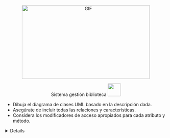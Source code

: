 <div align="center">
<p><img src="https://acegif.com/wp-content/gif/outerspace-51.gif" alt="GIF" width="400" height="230"></p><p><a 

<summary>Sistema gestión biblioteca <img src="https://cbsnews1.cbsistatic.com/hub/i/2017/10/17/b34c14c8-750e-4afa-838d-ba9da0a3b042/171016-nasa-gravitational-waves-article.gif" width="40px"></summary>

<div align="left">

- Dibuja el diagrama de clases UML basado en la descripción dada.
- Asegúrate de incluir todas las relaciones y características.
- Considera los modificadores de acceso apropiados para cada atributo y método.
<details></summary>Utilizar:</summary>
</summary> Clases, clases abstractas, interfaces
</summary> Atributos,  métodos para las clases
</summary> Asociaciones, agregaciones, composiciones, realizaciones, dependencias, herencias
</summary> Incluir -atributos y/o metodos estáticos
</summary> Implementar en java

